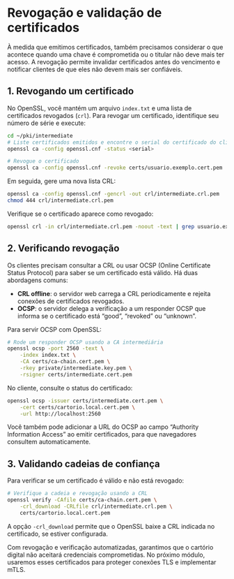 # Revogação e validação de certificados

À medida que emitimos certificados, também precisamos considerar o que acontece quando uma chave é comprometida ou o titular não deve mais ter acesso. A revogação permite invalidar certificados antes do vencimento e notificar clientes de que eles não devem mais ser confiáveis.

## 1. Revogando um certificado

No OpenSSL, você mantém um arquivo `index.txt` e uma lista de certificados revogados (`crl`). Para revogar um certificado, identifique seu número de série e execute:

```bash
cd ~/pki/intermediate
# Liste certificados emitidos e encontre o serial do certificado do cliente
openssl ca -config openssl.cnf -status <serial>

# Revogue o certificado
openssl ca -config openssl.cnf -revoke certs/usuario.exemplo.cert.pem
```

Em seguida, gere uma nova lista CRL:

```bash
openssl ca -config openssl.cnf -gencrl -out crl/intermediate.crl.pem
chmod 444 crl/intermediate.crl.pem
```

Verifique se o certificado aparece como revogado:

```bash
openssl crl -in crl/intermediate.crl.pem -noout -text | grep usuario.exemplo
```

## 2. Verificando revogação

Os clientes precisam consultar a CRL ou usar OCSP (Online Certificate Status Protocol) para saber se um certificado está válido. Há duas abordagens comuns:

- **CRL offline**: o servidor web carrega a CRL periodicamente e rejeita conexões de certificados revogados.
- **OCSP**: o servidor delega a verificação a um responder OCSP que informa se o certificado está “good”, “revoked” ou “unknown”.

Para servir OCSP com OpenSSL:

```bash
# Rode um responder OCSP usando a CA intermediária
openssl ocsp -port 2560 -text \
    -index index.txt \
    -CA certs/ca-chain.cert.pem \
    -rkey private/intermediate.key.pem \
    -rsigner certs/intermediate.cert.pem
```

No cliente, consulte o status do certificado:

```bash
openssl ocsp -issuer certs/intermediate.cert.pem \
    -cert certs/cartorio.local.cert.pem \
    -url http://localhost:2560
```

Você também pode adicionar a URL do OCSP ao campo “Authority Information Access” ao emitir certificados, para que navegadores consultem automaticamente.

## 3. Validando cadeias de confiança

Para verificar se um certificado é válido e não está revogado:

```bash
# Verifique a cadeia e revogação usando a CRL
openssl verify -CAfile certs/ca-chain.cert.pem \
    -crl_download -CRLfile crl/intermediate.crl.pem \
    certs/cartorio.local.cert.pem
```

A opção `-crl_download` permite que o OpenSSL baixe a CRL indicada no certificado, se estiver configurada.

Com revogação e verificação automatizadas, garantimos que o cartório digital não aceitará credenciais comprometidas. No próximo módulo, usaremos esses certificados para proteger conexões TLS e implementar mTLS.
